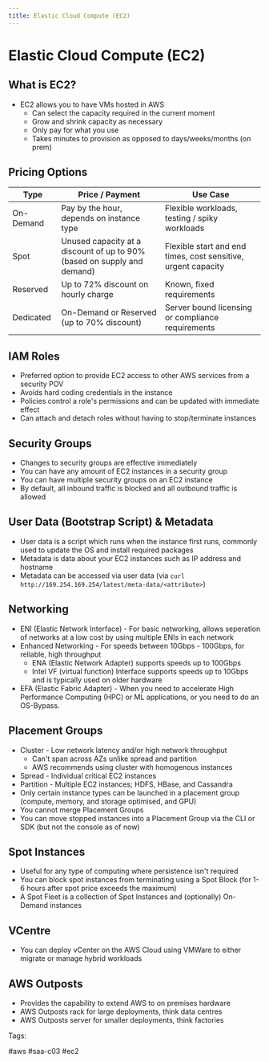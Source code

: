```yaml
---
title: Elastic Cloud Compute (EC2)
---
```


# Elastic Cloud Compute (EC2)

## What is EC2?

* EC2 allows you to have VMs hosted in AWS
  * Can select the capacity required in the current moment
  * Grow and shrink capacity as necessary
  * Only pay for what you use
  * Takes minutes to provision as opposed to days/weeks/months (on prem)

## Pricing Options

| Type      | Price / Payment                                                         | Use Case                                                      |
|-----------|-------------------------------------------------------------------------|---------------------------------------------------------------|
| On-Demand | Pay by the hour, depends on instance type                               | Flexible workloads, testing / spiky workloads                 |
| Spot      | Unused capacity at a discount of up to 90% (based on supply and demand) | Flexible start and end times, cost sensitive, urgent capacity |
| Reserved  | Up to 72% discount on hourly charge                                     | Known, fixed requirements                                     |
| Dedicated | On-Demand or Reserved (up to 70% discount)                              | Server bound licensing or compliance requirements             |

## IAM Roles

* Preferred option to provide EC2 access to other AWS services from a
  security POV
* Avoids hard coding credentials in the instance
* Policies control a role's permissions and can be updated with
  immediate effect
* Can attach and detach roles without having to stop/terminate instances

## Security Groups

* Changes to security groups are effective immediately
* You can have any amount of EC2 instances in a security group
* You can have multiple security groups on an EC2 instance
* By default, all inbound traffic is blocked and all outbound traffic is
  allowed

## User Data (Bootstrap Script) & Metadata

* User data is a script which runs when the instance first runs, commonly
  used to update the OS and install required packages
* Metadata is data about your EC2 instances such as IP address and hostname
* Metadata can be accessed via user data (via `curl
  http://169.254.169.254/latest/meta-data/<attribute>`)

## Networking

* ENI (Elastic Network Interface) - For basic networking, allows
  seperation of networks at a low cost by using multiple ENIs in each
  network
* Enhanced Networking - For speeds between 10Gbps - 100Gbps, for
  reliable, high throughput
    * ENA (Elastic Network Adapter) supports speeds up to 100Gbps
    * Intel VF (virtual function) Interface supports speeds up to 10Gbps
      and is typically used on older hardware
* EFA (Elastic Fabric Adapter) - When you need to accelerate High
  Performance Computing (HPC) or ML applications, or you need to do an
  OS-Bypass.

## Placement Groups

* Cluster - Low network latency and/or high network throughput
  * Can't span across AZs unlike spread and partition
  * AWS recommends using cluster with homogenous instances
* Spread - Individual critical EC2 instances
* Partition - Multiple EC2 instances; HDFS, HBase, and Cassandra
* Only certain instance types can be launched in a placement group
  (compute, memory, and storage optimised, and GPU)
* You cannot merge Placement Groups
* You can move stopped instances into a Placement Group via the CLI or
  SDK (but not the console as of now)

## Spot Instances

* Useful for any type of computing where persistence isn't required
* You can block spot instances from terminating using a Spot Block (for
  1-6 hours after spot price exceeds the maximum)
* A Spot Fleet is a collection of Spot Instances and (optionally)
  On-Demand instances

## VCentre

* You can deploy vCenter on the AWS Cloud using VMWare to either migrate
  or manage hybrid workloads

## AWS Outposts

* Provides the capability to extend AWS to on premises hardware
* AWS Outposts rack for large deployments, think data centres
* AWS Outposts server for smaller deployments, think factories

Tags:

  #aws #saa-c03 #ec2
